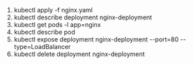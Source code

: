 1. kubectl apply -f nginx.yaml
2. kubectl describe deployment nginx-deployment
3. kubectl get pods -l app=nginx
4. kubectl describe pod <pod-name>
5. kubectl expose deployment nginx-deployment --port=80 --type=LoadBalancer
6. kubectl delete deployment nginx-deployment
